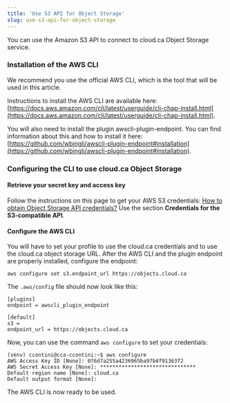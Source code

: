 ```yaml
---
title: 'Use S3 API for Object Storage'
slug: use-s3-api-for-object-storage
---
```



You can use the Amazon S3 API to connect to cloud.ca Object Storage service.

### Installation of the AWS CLI

We recommend you use the official AWS CLI, which is the tool that will be used in this article.

Instructions to install the AWS CLI are available here: [https://docs.aws.amazon.com/cli/latest/userguide/cli-chap-install.html](https://docs.aws.amazon.com/cli/latest/userguide/cli-chap-install.html).

You will also need to install the plugin awscli-plugin-endpoint. You can find information about this and how to install it here: [https://github.com/wbingli/awscli-plugin-endpoint#installation](https://github.com/wbingli/awscli-plugin-endpoint#installation).

### Configuring the CLI to use cloud.ca Object Storage

#### Retrieve your secret key and access key
Follow the instructions on this page to get your AWS S3 credentials: [How to obtain Object Storage API credentials?](how-to-obtain-object-storage-api-credentials.md) Use the section **Credentials for the S3-compatible API**.

#### Configure the AWS CLI

You will have to set your profile to use the cloud.ca credentials and to use the cloud.ca object storage URL. After the AWS CLI and the plugin endpoint are properly installed, configure the endpoint:

```
aws configure set s3.endpoint_url https://objects.cloud.ca
```

The `.aws/config` file should now look like this:

```
[plugins]
endpoint = awscli_plugin_endpoint

[default]
s3 =
endpoint_url = https://objects.cloud.ca
```

Now, you can use the command `aws configure` to set your credentials:

```
(venv) ccontini@cca-ccontini:~$ aws configure
AWS Access Key ID [None]: 076d7a255a4236965ba97b4f91363f2
AWS Secret Access Key [None]: *******************************
Default region name [None]: cloud.ca
Default output format [None]:
```

The AWS CLI is now ready to be used.
